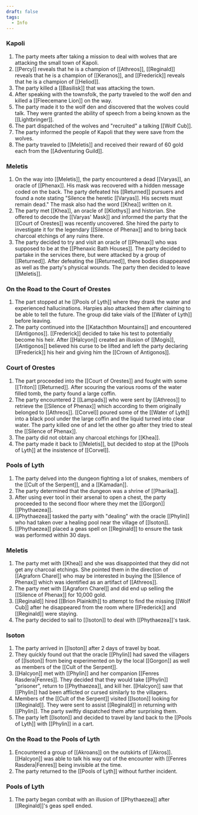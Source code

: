 ```yaml
---
draft: false
tags:
  - Info
---
```

### Kapoli

1. The party meets after taking a mission to deal with wolves that are attacking the small town of Kapoli.
2. [[Percy]] reveals that he is a champion of [[Athreos]], [[Reginald]] reveals that he is a champion of [[Keranos]], and [[Frederick]] reveals that he is a champion of [[Heliod]]. 
3. The party killed a [[Basilisk]] that was attacking the town. 
4. After speaking with the townsfolk, the party traveled to the wolf den and killed a [[Fleecemane Lion]] on the way.
5. The party made it to the wolf den and discovered that the wolves could talk. They were granted the ability of speech from a being known as the [[Lightbringer]]. 
6. The part dispatched of the wolves and "recruited" a talking [[Wolf Cub]]. 
7. The party informed the people of Kapoli that they were save from the wolves.
8. The party traveled to [[Meletis]] and received their reward of 60 gold each from the [[Adventuring Guild]].

### Meletis

1. On the way into [[Meletis]], the party encountered a dead [[Varyas]], an oracle of [[Phenax]]. His mask was recovered with a hidden message coded on the back. The party defeated his [[Returned]] pursuers and found a note stating "Silence the heretic [[Varyas]]. His secrets must remain dead." The mask also had the word [[Khea]] written on it.
2. The party met [[Khea]], an oracle of [[Klothys]] and historian. She offered to decode the [[Varyas' Mask]] and informed the party that the [[Court of Orestes]] was recently uncovered. She hired the party to investigate it for the legendary [[Silence of Phenax]] and to bring back charcoal etchings of any ruins there.
3. The party decided to try and visit an oracle of [[Phenax]] who was supposed to be at the [[Phenaxic Bath Houses]]. The party decided to partake in the services there, but were attacked by a group of [[Returned]]. After defeating the [[Returned]], there bodies disappeared as well as the party's physical wounds. The party then decided to leave [[Meletis]]. 

### On the Road to the Court of Orestes

1. The part stopped at he [[Pools of Lyth]] where they drank the water and experienced hallucinations. Harpies also attacked them after claiming to be able to tell the future. The group did take vials of the [[Water of Lyth]] before leaving. 
3. The party continued into the [[Katachthon Mountains]] and encountered [[Antigonos]]. [[Frederick]] decided to take his test to potentially become his heir. After [[Halcyon]] created an illusion of [[Mogis]], [[Antigonos]] believed his curse to be lifted and left the party declaring [[Frederick]] his heir and giving him the [[Crown of Antigonos]]. 

### Court of Orestes

1. The part proceeded into the [[Court of Orestes]] and fought with some [[Triton]] [[Returned]]. After scouring the various rooms of the water filled tomb, the party found a large coffin.
2. The party encountered 2 [[Lampads]] who were sent by [[Athreos]] to retrieve the [[Silence of Phenax]] which according to them originally belonged to [[Athreos]]. [[Corvel]] poured some of the [[Water of Lyth]] into a black pool under the large coffin and the liquid turned into clear water. The party killed one of and let the other go after they tried to steal the [[Silence of Phenax]]. 
3. The party did not obtain any charcoal etchings for [[Khea]]. 
4. The party made it back to [[Meletis]], but decided to stop at the [[Pools of Lyth]] at the insistence of [[Corvel]]. 

### Pools of Lyth

1. The party delved into the dungeon fighting a lot of snakes, members of the [[Cult of the Serpent]], and a [[Kamadan]]. 
2. The party determined that the dungeon was a shrine of [[Pharika]]. 
3. After using ever tool in their arsenal to open a chest, the party proceeded to the second floor where they met the [[Gorgon]] [[Phythaezea]]. 
4. [[Phythaezea]] tasked the party with "dealing" with the oracle [[Phylin]] who had taken over a healing pool near the village of [[Isoton]]. 
5. [[Phythaezea]] placed a geas spell on [[Reginald]] to ensure the task was performed within 30 days. 

### Meletis

1. The party met with [[Khea]] and she was disappointed that they did not get any charcoal etchings. She pointed them in the direction of [[Agraforn Charel]] who may be interested in buying the [[Silence of Phenax]] which was identified as an artifact of [[Athreos]].
2. The party met with [[Agraforn Charel]] and did end up selling the [[Silence of Phenax]] for 10,000 gold. 
3. [[Reginald]] hired [[Brion Plainkith]] to attempt to find the missing [[Wolf Cub]] after he disappeared from the room where [[Frederick]] and [[Reginald]] were staying. 
4. The party decided to sail to [[Isoton]] to deal with [[Phythaezea]]'s task.

### Isoton

1. The party arrived in [[Isoton]] after 2 days of travel by boat. 
2. They quickly found out that the oracle [[Phylin]] had saved the villagers of [[Isoton]] from being experimented on by the local [[Gorgon]] as well as members of the [[Cult of the Serpent]]. 
3. [[Halcyon]] met with [[Phylin]] and her companion [[Fenres Rasdera|Fenres]]. They decided that they would take [[Phylin]] "prisoner", return to [[Phythaezea]], and kill her. [[Halcyon]] saw that [[Phylin]] had been afflicted or cursed similarly to the villagers. 
4. Members of the [[Cult of the Serpent]] visited [[Isoton]] looking for [[Reginald]]. They were sent to assist [[Reginald]] in returning with [[Phylin]]. The party swiftly dispatched them after surprising them. 
5. The party left [[Isoton]] and decided to travel by land back to the [[Pools of Lyth]] with [[Phylin]] in a cart.

### On the Road to the Pools of Lyth

1. Encountered a group of [[Akroans]] on the outskirts of [[Akros]]. [[Halcyon]] was able to talk his way out of the encounter with [[Fenres Rasdera|Fenres]] being invisible at the time. 
2. The party returned to the [[Pools of Lyth]] without further incident. 

### Pools of Lyth

1. The party began combat with an illusion of [[Phythaezea]] after [[Reginald]]'s geas spell ended. 